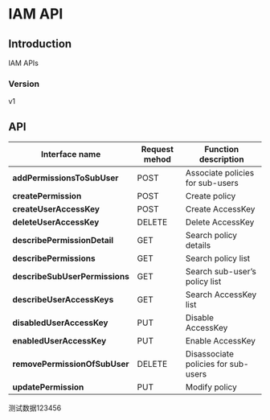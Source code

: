 # IAM API


## Introduction
IAM APIs


### Version
v1


## API
|Interface name|Request mehod|Function description|
|---|---|---|
|**addPermissionsToSubUser**|POST|Associate policies for sub-users|
|**createPermission**|POST|Create policy|
|**createUserAccessKey**|POST|Create AccessKey|
|**deleteUserAccessKey**|DELETE|Delete AccessKey|
|**describePermissionDetail**|GET|Search policy details|
|**describePermissions**|GET|Search policy list|
|**describeSubUserPermissions**|GET|Search sub-user’s policy list|
|**describeUserAccessKeys**|GET|Search AccessKey list|
|**disabledUserAccessKey**|PUT|Disable AccessKey|
|**enabledUserAccessKey**|PUT|Enable AccessKey|
|**removePermissionOfSubUser**|DELETE|Disassociate policies for sub-users|
|**updatePermission**|PUT|Modify policy|


测试数据123456
